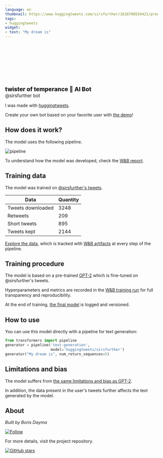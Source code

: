 ```yaml
---
language: en
thumbnail: https://www.huggingtweets.com/sirsfurther/1616708554421/predictions.png
tags:
- huggingtweets
widget:
- text: "My dream is"
---
```


<div>
<div style="width: 132px; height:132px; border-radius: 50%; background-size: cover; background-image: url('https://pbs.twimg.com/profile_images/1374367016392355845/UDefUzJo_400x400.png')">
</div>
<div style="margin-top: 8px; font-size: 19px; font-weight: 800">twister of temperance 🤖 AI Bot </div>
<div style="font-size: 15px">@sirsfurther bot</div>
</div>

I was made with [huggingtweets](https://github.com/borisdayma/huggingtweets).

Create your own bot based on your favorite user with [the demo](https://colab.research.google.com/github/borisdayma/huggingtweets/blob/master/huggingtweets-demo.ipynb)!

## How does it work?

The model uses the following pipeline.

![pipeline](https://github.com/borisdayma/huggingtweets/blob/master/img/pipeline.png?raw=true)

To understand how the model was developed, check the [W&B report](https://wandb.ai/wandb/huggingtweets/reports/HuggingTweets-Train-a-Model-to-Generate-Tweets--VmlldzoxMTY5MjI).

## Training data

The model was trained on [@sirsfurther's tweets](https://twitter.com/sirsfurther).

| Data | Quantity |
| --- | --- |
| Tweets downloaded | 3248 |
| Retweets | 209 |
| Short tweets | 895 |
| Tweets kept | 2144 |

[Explore the data](https://wandb.ai/wandb/huggingtweets/runs/yqe91w95/artifacts), which is tracked with [W&B artifacts](https://docs.wandb.com/artifacts) at every step of the pipeline.

## Training procedure

The model is based on a pre-trained [GPT-2](https://huggingface.co/gpt2) which is fine-tuned on @sirsfurther's tweets.

Hyperparameters and metrics are recorded in the [W&B training run](https://wandb.ai/wandb/huggingtweets/runs/n0x86qnk) for full transparency and reproducibility.

At the end of training, [the final model](https://wandb.ai/wandb/huggingtweets/runs/n0x86qnk/artifacts) is logged and versioned.

## How to use

You can use this model directly with a pipeline for text generation:

```python
from transformers import pipeline
generator = pipeline('text-generation',
                     model='huggingtweets/sirsfurther')
generator("My dream is", num_return_sequences=5)
```

## Limitations and bias

The model suffers from [the same limitations and bias as GPT-2](https://huggingface.co/gpt2#limitations-and-bias).

In addition, the data present in the user's tweets further affects the text generated by the model.

## About

*Built by Boris Dayma*

[![Follow](https://img.shields.io/twitter/follow/borisdayma?style=social)](https://twitter.com/intent/follow?screen_name=borisdayma)

For more details, visit the project repository.

[![GitHub stars](https://img.shields.io/github/stars/borisdayma/huggingtweets?style=social)](https://github.com/borisdayma/huggingtweets)
